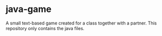 # java-game
A small text-based game created for a class together with a partner. This repository only contains the java files.
